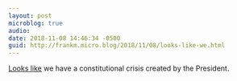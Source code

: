 ```yaml
---
layout: post
microblog: true
audio: 
date: 2018-11-08 14:46:34 -0500
guid: http://frankm.micro.blog/2018/11/08/looks-like-we.html
---
```

[Looks like](https://www.nytimes.com/2018/11/08/opinion/trump-attorney-general-sessions-unconstitutional.html) we have a constitutional crisis created by the President. 
